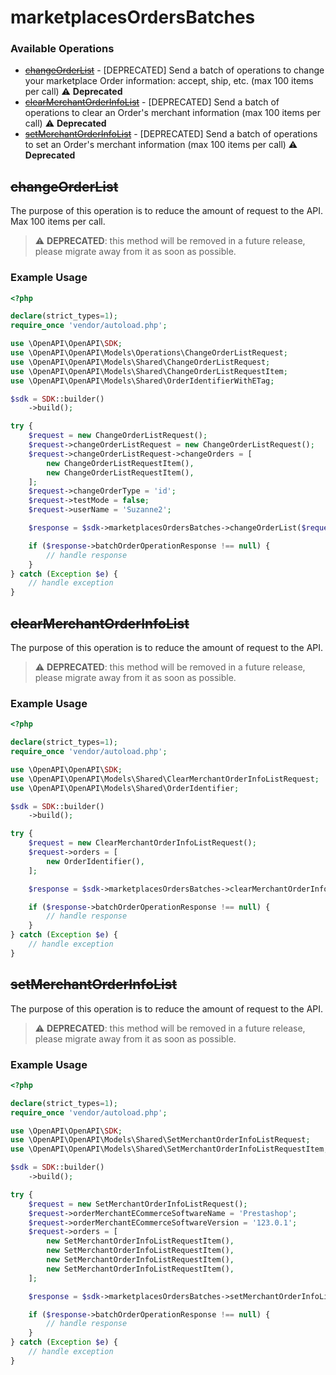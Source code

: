 # marketplacesOrdersBatches

### Available Operations

* [~~changeOrderList~~](#changeorderlist) - [DEPRECATED] Send a batch of operations to change your marketplace Order information: accept, ship, etc.  (max 100 items per call) :warning: **Deprecated**
* [~~clearMerchantOrderInfoList~~](#clearmerchantorderinfolist) - [DEPRECATED] Send a batch of operations to clear an Order's merchant information (max 100 items per call) :warning: **Deprecated**
* [~~setMerchantOrderInfoList~~](#setmerchantorderinfolist) - [DEPRECATED] Send a batch of operations to set an Order's merchant information  (max 100 items per call) :warning: **Deprecated**

## ~~changeOrderList~~

The purpose of this operation is to reduce the amount of request to the API. 
Max 100 items per call.


> :warning: **DEPRECATED**: this method will be removed in a future release, please migrate away from it as soon as possible.

### Example Usage

```php
<?php

declare(strict_types=1);
require_once 'vendor/autoload.php';

use \OpenAPI\OpenAPI\SDK;
use \OpenAPI\OpenAPI\Models\Operations\ChangeOrderListRequest;
use \OpenAPI\OpenAPI\Models\Shared\ChangeOrderListRequest;
use \OpenAPI\OpenAPI\Models\Shared\ChangeOrderListRequestItem;
use \OpenAPI\OpenAPI\Models\Shared\OrderIdentifierWithETag;

$sdk = SDK::builder()
    ->build();

try {
    $request = new ChangeOrderListRequest();
    $request->changeOrderListRequest = new ChangeOrderListRequest();
    $request->changeOrderListRequest->changeOrders = [
        new ChangeOrderListRequestItem(),
        new ChangeOrderListRequestItem(),
    ];
    $request->changeOrderType = 'id';
    $request->testMode = false;
    $request->userName = 'Suzanne2';

    $response = $sdk->marketplacesOrdersBatches->changeOrderList($request);

    if ($response->batchOrderOperationResponse !== null) {
        // handle response
    }
} catch (Exception $e) {
    // handle exception
}
```

## ~~clearMerchantOrderInfoList~~

The purpose of this operation is to reduce the amount of request to the API.

> :warning: **DEPRECATED**: this method will be removed in a future release, please migrate away from it as soon as possible.

### Example Usage

```php
<?php

declare(strict_types=1);
require_once 'vendor/autoload.php';

use \OpenAPI\OpenAPI\SDK;
use \OpenAPI\OpenAPI\Models\Shared\ClearMerchantOrderInfoListRequest;
use \OpenAPI\OpenAPI\Models\Shared\OrderIdentifier;

$sdk = SDK::builder()
    ->build();

try {
    $request = new ClearMerchantOrderInfoListRequest();
    $request->orders = [
        new OrderIdentifier(),
    ];

    $response = $sdk->marketplacesOrdersBatches->clearMerchantOrderInfoList($request);

    if ($response->batchOrderOperationResponse !== null) {
        // handle response
    }
} catch (Exception $e) {
    // handle exception
}
```

## ~~setMerchantOrderInfoList~~

The purpose of this operation is to reduce the amount of request to the API.

> :warning: **DEPRECATED**: this method will be removed in a future release, please migrate away from it as soon as possible.

### Example Usage

```php
<?php

declare(strict_types=1);
require_once 'vendor/autoload.php';

use \OpenAPI\OpenAPI\SDK;
use \OpenAPI\OpenAPI\Models\Shared\SetMerchantOrderInfoListRequest;
use \OpenAPI\OpenAPI\Models\Shared\SetMerchantOrderInfoListRequestItem;

$sdk = SDK::builder()
    ->build();

try {
    $request = new SetMerchantOrderInfoListRequest();
    $request->orderMerchantECommerceSoftwareName = 'Prestashop';
    $request->orderMerchantECommerceSoftwareVersion = '123.0.1';
    $request->orders = [
        new SetMerchantOrderInfoListRequestItem(),
        new SetMerchantOrderInfoListRequestItem(),
        new SetMerchantOrderInfoListRequestItem(),
        new SetMerchantOrderInfoListRequestItem(),
    ];

    $response = $sdk->marketplacesOrdersBatches->setMerchantOrderInfoList($request);

    if ($response->batchOrderOperationResponse !== null) {
        // handle response
    }
} catch (Exception $e) {
    // handle exception
}
```
